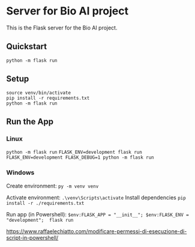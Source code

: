 # Server for Bio AI project

This is the Flask server for the Bio AI project.

## Quickstart

`python -m flask run`

## Setup

``` virtualenv -p python3 venv
source venv/bin/activate
pip install -r requirements.txt
python -m flask run
```

## Run the App
### Linux

`python -m flask run`
`FLASK_ENV=development flask run`
`FLASK_ENV=development FLASK_DEBUG=1 python -m flask run`

### Windows

Create environment:
`py -m venv venv`

Activate environment:
`.\venv\Scripts\activate`
Install dependencies
`pip install -r ./requirements.txt`

Run app (in Powershell):
`$env:FLASK_APP = "__init__"; $env:FLASK_ENV = "development";  flask run`

https://www.raffaelechiatto.com/modificare-permessi-di-esecuzione-di-script-in-powershell/
